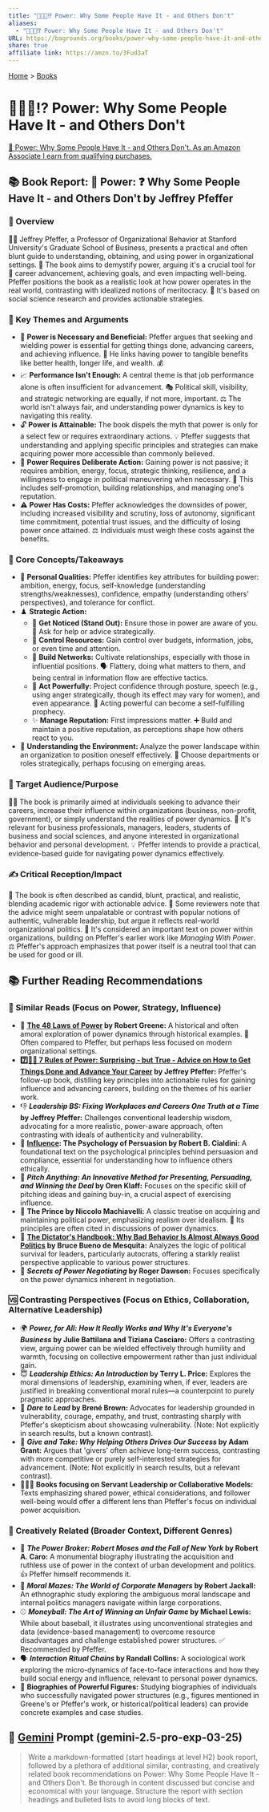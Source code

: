 ```yaml
---
title: "👑💪🏽⁉️ Power: Why Some People Have It - and Others Don't"
aliases:
  - "👑💪🏽⁉️ Power: Why Some People Have It - and Others Don't"
URL: https://bagrounds.org/books/power-why-some-people-have-it-and-others-dont
share: true
affiliate link: https://amzn.to/3Fud3aT
---
```

[Home](../index.md) > [Books](./index.md)  
# 👑💪🏽⁉️ Power: Why Some People Have It - and Others Don't  
[🛒 Power: Why Some People Have It - and Others Don't. As an Amazon Associate I earn from qualifying purchases.](https://amzn.to/3Fud3aT)  
  
## 📚 Book Report: 👑 Power: ❓ Why Some People Have It - and Others Don't by Jeffrey Pfeffer  
  
### 📖 Overview  
🧑‍🏫 Jeffrey Pfeffer, a Professor of Organizational Behavior at Stanford University's Graduate School of Business, presents a practical and often blunt guide to understanding, obtaining, and using power in organizational settings. 📖 The book aims to demystify power, arguing it's a crucial tool for 🚀 career advancement, achieving goals, and even impacting well-being. Pfeffer positions the book as a realistic look at how power operates in the real world, contrasting with idealized notions of meritocracy. 🔬 It's based on social science research and provides actionable strategies.  
  
### 🔑 Key Themes and Arguments  
* 💪 **Power is Necessary and Beneficial:** Pfeffer argues that seeking and wielding power is essential for getting things done, advancing careers, and achieving influence. 🔗 He links having power to tangible benefits like better health, longer life, and wealth. 💰  
* 📈 **Performance Isn't Enough:** A central theme is that job performance alone is often insufficient for advancement. 🎭 Political skill, visibility, and strategic networking are equally, if not more, important. ⚖️ The world isn't always fair, and understanding power dynamics is key to navigating this reality.  
* 🔓 **Power is Attainable:** The book dispels the myth that power is only for a select few or requires extraordinary actions. 💡 Pfeffer suggests that understanding and applying specific principles and strategies can make acquiring power more accessible than commonly believed.  
* 🎯 **Power Requires Deliberate Action:** Gaining power is not passive; it requires ambition, energy, focus, strategic thinking, resilience, and a willingness to engage in political maneuvering when necessary. 📢 This includes self-promotion, building relationships, and managing one's reputation.  
* ⚠️ **Power Has Costs:** Pfeffer acknowledges the downsides of power, including increased visibility and scrutiny, loss of autonomy, significant time commitment, potential trust issues, and the difficulty of losing power once attained. ⚖️ Individuals must weigh these costs against the benefits.  
  
### 🧠 Core Concepts/Takeaways  
* 👤 **Personal Qualities:** Pfeffer identifies key attributes for building power: ambition, energy, focus, self-knowledge (understanding strengths/weaknesses), confidence, empathy (understanding others' perspectives), and tolerance for conflict.  
* ♟️ **Strategic Action:**  
    * 📢 **Get Noticed (Stand Out):** Ensure those in power are aware of you. 🙋 Ask for help or advice strategically.  
    * 💼 **Control Resources:** Gain control over budgets, information, jobs, or even time and attention.  
    * 🤝 **Build Networks:** Cultivate relationships, especially with those in influential positions. 🗣️ Flattery, doing what matters to them, and being central in information flow are effective tactics.  
    * 🦸 **Act Powerfully:** Project confidence through posture, speech (e.g., using anger strategically, though its effect may vary for women), and even appearance. 💫 Acting powerful can become a self-fulfilling prophecy.  
    * ✨ **Manage Reputation:** First impressions matter. ➕ Build and maintain a positive reputation, as perceptions shape how others react to you.  
* 🧭 **Understanding the Environment:** Analyze the power landscape within an organization to position oneself effectively. 🏢 Choose departments or roles strategically, perhaps focusing on emerging areas.  
  
### 🎯 Target Audience/Purpose  
👨‍💼 The book is primarily aimed at individuals seeking to advance their careers, increase their influence within organizations (business, non-profit, government), or simply understand the realities of power dynamics. 💼 It's relevant for business professionals, managers, leaders, students of business and social sciences, and anyone interested in organizational behavior and personal development. 💡 Pfeffer intends to provide a practical, evidence-based guide for navigating power dynamics effectively.  
  
### ✍️ Critical Reception/Impact  
📝 The book is often described as candid, blunt, practical, and realistic, blending academic rigor with actionable advice. 🤔 Some reviewers note that the advice might seem unpalatable or contrast with popular notions of authentic, vulnerable leadership, but argue it reflects real-world organizational politics. 💯 It's considered an important text on power within organizations, building on Pfeffer's earlier work like *Managing With Power*. ⚖️ Pfeffer's approach emphasizes that power itself is a neutral tool that can be used for good or ill.  
  
## 📚 Further Reading Recommendations  
### 🤝 Similar Reads (Focus on Power, Strategy, Influence)  
* 📜 **[The 48 Laws of Power](./the-48-laws-of-power.md) by Robert Greene:** A historical and often amoral exploration of power dynamics through historical examples. 👬 Often compared to Pfeffer, but perhaps less focused on modern organizational settings.  
* **[7️⃣📏👑 7 Rules of Power: Surprising - but True - Advice on How to Get Things Done and Advance Your Career](./7-rules-of-power.md) by Jeffrey Pfeffer:** Pfeffer's follow-up book, distilling key principles into actionable rules for gaining influence and advancing careers, building on the themes of his earlier work.  
* 👎 **_Leadership BS: Fixing Workplaces and Careers One Truth at a Time_ by Jeffrey Pfeffer:** Challenges conventional leadership wisdom, advocating for a more realistic, power-aware approach, often contrasting with ideals of authenticity and vulnerability.  
* 🧠 **[Influence](./influence.md): The Psychology of Persuasion by Robert B. Cialdini:** A foundational text on the psychological principles behind persuasion and compliance, essential for understanding how to influence others ethically.  
* 🎤 **_Pitch Anything: An Innovative Method for Presenting, Persuading, and Winning the Deal_ by Oren Klaff:** Focuses on the specific skill of pitching ideas and gaining buy-in, a crucial aspect of exercising influence.  
* 👑 **The Prince by Niccolo Machiavelli:** A classic treatise on acquiring and maintaining political power, emphasizing realism over idealism. 💬 Its principles are often cited in discussions of power dynamics.  
* 👿 **[The Dictator's Handbook: Why Bad Behavior Is Almost Always Good Politics](./the-dictators-handbook.md) by Bruce Bueno de Mesquita:** Analyzes the logic of political survival for leaders, particularly autocrats, offering a starkly realist perspective applicable to various power structures.  
* 🤝 **_Secrets of Power Negotiating_ by Roger Dawson:** Focuses specifically on the power dynamics inherent in negotiation.  
  
### 🆚 Contrasting Perspectives (Focus on Ethics, Collaboration, Alternative Leadership)  
* 🌍 **_Power, for All: How It Really Works and Why It's Everyone's Business_ by Julie Battilana and Tiziana Casciaro:** Offers a contrasting view, arguing power can be wielded effectively through humility and warmth, focusing on collective empowerment rather than just individual gain.  
* 😇 **_Leadership Ethics: An Introduction_ by Terry L. Price:** Explores the moral dimensions of leadership, examining when, if ever, leaders are justified in breaking conventional moral rules—a counterpoint to purely pragmatic approaches.  
* 💪 **_Dare to Lead_ by Brené Brown:** Advocates for leadership grounded in vulnerability, courage, empathy, and trust, contrasting sharply with Pfeffer's skepticism about showcasing vulnerability. (Note: Not explicitly in search results, but a known contrast).  
* 🤝 **_Give and Take: Why Helping Others Drives Our Success_ by Adam Grant:** Argues that 'givers' often achieve long-term success, contrasting with more competitive or purely self-interested strategies for advancement. (Note: Not explicitly in search results, but a relevant contrast).  
* 🧑‍🤝‍🧑 **Books focusing on Servant Leadership or Collaborative Models:** Texts emphasizing shared power, ethical considerations, and follower well-being would offer a different lens than Pfeffer's focus on individual power acquisition.  
  
### 🎨 Creatively Related (Broader Context, Different Genres)  
* 🏢 **_The Power Broker: Robert Moses and the Fall of New York_ by Robert A. Caro:** A monumental biography illustrating the acquisition and ruthless use of power in the context of urban development and politics. 👍 Pfeffer himself recommends it.  
* 🧭 **_Moral Mazes: The World of Corporate Managers_ by Robert Jackall:** An ethnographic study exploring the ambiguous moral landscape and internal politics managers navigate within large corporations.  
* ⚾ **_Moneyball: The Art of Winning an Unfair Game_ by Michael Lewis:** While about baseball, it illustrates using unconventional strategies and data (evidence-based management) to overcome resource disadvantages and challenge established power structures. ✅ Recommended by Pfeffer.  
* 🗣️ **_Interaction Ritual Chains_ by Randall Collins:** A sociological work exploring the micro-dynamics of face-to-face interactions and how they build social energy and influence, relevant to personal power dynamics.  
* 👤 **Biographies of Powerful Figures:** Studying biographies of individuals who successfully navigated power structures (e.g., figures mentioned in Greene's or Pfeffer's work, or historical/political leaders) can provide concrete examples and case studies.  
  
## 💬 [Gemini](../software/gemini.md) Prompt (gemini-2.5-pro-exp-03-25)  
> Write a markdown-formatted (start headings at level H2) book report, followed by a plethora of additional similar, contrasting, and creatively related book recommendations on Power: Why Some People Have It - and Others Don't. Be thorough in content discussed but concise and economical with your language. Structure the report with section headings and bulleted lists to avoid long blocks of text.